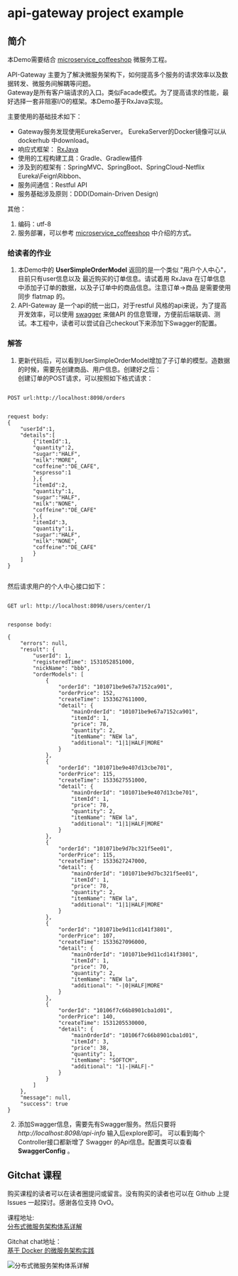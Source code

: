 # api-gateway project example 


## 简介

本Demo需要结合 [microservice_coffeeshop](https://github.com/lijingyao/microservice_coffeeshop) 微服务工程。
 
API-Gateway 主要为了解决微服务架构下，如何提高多个服务的请求效率以及数据转发、微服务间解耦等问题。    
Gateway是所有客户端请求的入口。类似Facade模式。为了提高请求的性能，最好选择一套非阻塞I/O的框架。本Demo基于RxJava实现。 


主要使用的基础技术如下：      



* Gateway服务发现使用EurekaServer。 EurekaServer的Docker镜像可以从 dockerhub 中download。       
* 响应式框架： [RxJava](https://github.com/ReactiveX/RxJava) 
* 使用的工程构建工具：Gradle、Gradlew插件    
* 涉及到的框架有：SpringMVC、SpringBoot、SpringCloud-Netflix Eureka\Feign\Ribbon、     
* 服务间通信：Restful API   
* 服务基础涉及原则：DDD(Domain-Driven Design)     

其他：

1. 编码：utf-8
2. 服务部署，可以参考  [microservice_coffeeshop](https://github.com/lijingyao/microservice_coffeeshop) 中介绍的方式。


### 给读者的作业  

1. 本Demo中的 **UserSimpleOrderModel** 返回的是一个类似  "用户个人中心"，目前只有user信息以及
最近购买的订单信息。请试着用 RxJava 在订单信息中添加子订单的数据，以及子订单中的商品信息。注意订单->商品
是需要使用同步 flatmap 的。  
2. API-Gateway 是一个api的统一出口，对于restful 风格的api来说，为了提高开发效率，可以使用 [swagger](https://swagger.io/)
来做API 的信息管理，方便前后端联调、测试。本工程中，读者可以尝试自己checkout下来添加下Swagger的配置。     

### 解答

1. 更新代码后，可以看到UserSimpleOrderModel增加了子订单的模型。造数据的时候，需要先创建商品、用户信息。创建好之后：       
创建订单的POST请求，可以按照如下格式请求：

```

POST url:http://localhost:8098/orders    


request body:
{
	"userId":1,
	"details":[
		{"itemId":1,
		"quantity":2,
		"sugar":"HALF",
		"milk":"MORE",
		"coffeine":"DE_CAFE",
		"espresso":1
		},{
		"itemId":2,
		"quantity":1,	
		"sugar":"HALF",
		"milk":"NONE",
		"coffeine":"DE_CAFE"
		},{
		"itemId":3,
		"quantity":1,	
		"sugar":"HALF",
		"milk":"NONE",
		"coffeine":"DE_CAFE"
		}
	]
}


```

然后请求用户的个人中心接口如下：

```

GET url: http://localhost:8098/users/center/1     


response body:

{
    "errors": null,
    "result": {
        "userId": 1,
        "registeredTime": 1531052851000,
        "nickName": "bbb",
        "orderModels": [
            {
                "orderId": "101071be9e67a7152ca901",
                "orderPrice": 152,
                "createTime": 1533627611000,
                "detail": {
                    "mainOrderId": "101071be9e67a7152ca901",
                    "itemId": 1,
                    "price": 78,
                    "quantity": 2,
                    "itemName": "NEW la",
                    "additional": "1|1|HALF|MORE"
                }
            },
            {
                "orderId": "101071be9e407d13cbe701",
                "orderPrice": 115,
                "createTime": 1533627551000,
                "detail": {
                    "mainOrderId": "101071be9e407d13cbe701",
                    "itemId": 1,
                    "price": 78,
                    "quantity": 2,
                    "itemName": "NEW la",
                    "additional": "1|1|HALF|MORE"
                }
            },
            {
                "orderId": "101071be9d7bc321f5ee01",
                "orderPrice": 115,
                "createTime": 1533627247000,
                "detail": {
                    "mainOrderId": "101071be9d7bc321f5ee01",
                    "itemId": 1,
                    "price": 78,
                    "quantity": 2,
                    "itemName": "NEW la",
                    "additional": "1|1|HALF|MORE"
                }
            },
            {
                "orderId": "101071be9d11cd141f3801",
                "orderPrice": 107,
                "createTime": 1533627096000,
                "detail": {
                    "mainOrderId": "101071be9d11cd141f3801",
                    "itemId": 1,
                    "price": 70,
                    "quantity": 2,
                    "itemName": "NEW la",
                    "additional": "-|0|HALF|MORE"
                }
            },
            {
                "orderId": "10106f7c66b8901cba1d01",
                "orderPrice": 140,
                "createTime": 1531205530000,
                "detail": {
                    "mainOrderId": "10106f7c66b8901cba1d01",
                    "itemId": 3,
                    "price": 38,
                    "quantity": 1,
                    "itemName": "SOFTCM",
                    "additional": "1|-|HALF|-"
                }
            }
        ]
    },
    "message": null,
    "success": true
}

```   


2. 添加Swagger信息，需要先有Swagger服务。然后只要将 *http://localhost:8098/api-info* 输入后explore即可。
可以看到每个Controller接口都新增了 Swagger 的Api信息。配置类可以查看 **SwaggerConfig** 。   



## Gitchat 课程



购买课程的读者可以在读者圈提问或留言。没有购买的读者也可以在 Github 上提 Issues 一起探讨。感谢各位支持 OvO。   
 
课程地址:      
[分布式微服务架构体系详解](https://gitbook.cn/gitchat/column/5b444ae694c0f60b4ec4a68c)
  
Gitchat chat地址：  
[基于 Docker 的微服务架构实践](https://gitbook.cn/gitchat/activity/5a425b957431432eb6052297)


![分布式微服务架构体系详解](https://images.gitbook.cn/618135a0-adaf-11e8-be67-898fbb02efe9)
